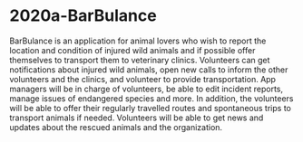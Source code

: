 # 2020a-BarBulance

BarBulance is an application for animal lovers who wish to report the location and condition of injured wild animals and if possible offer themselves to transport them to veterinary clinics.
Volunteers can get notifications about injured wild animals, open new calls to inform the other volunteers and the clinics, and volunteer to provide transportation.
App managers will be in charge of volunteers, be able to edit incident reports, manage issues of endangered species and more.
In addition, the volunteers will be able to offer their regularly travelled routes and spontaneous trips to transport animals if needed.
Volunteers will be able to get news and updates about the rescued animals and the organization.

